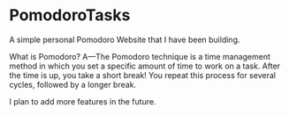 # PomodoroTasks
 A simple personal Pomodoro Website that I have been building. 

 What is Pomodoro?
 A—The Pomodoro technique is a time management method in which you set a specific amount of time to work on a task. After the time is up, you take a short break! You repeat this process for several cycles, followed by a longer break.

I plan to add more features in the future.

